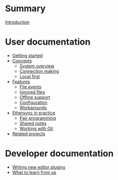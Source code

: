 <!--
SPDX-FileCopyrightText: 2024 blinry <mail@blinry.org>
SPDX-FileCopyrightText: 2024 zormit <nt4u@kpvn.de>

SPDX-License-Identifier: CC-BY-SA-4.0
-->

# Summary

[Introduction](introduction.md)

# User documentation

- [Getting started](getting-started.md)
- [Concepts](concepts.md)
    - [System overview](system-overview.md)
    - [Connection making](connection-making.md)
    - [Local first](local-first.md)
- [Features](features.md)
    - [File events](file-events.md)
    - [Ignored files](ignored-files.md)
    - [Offline support](offline-support.md)
    - [Configuration](configuration.md)
    - [Workarounds](workarounds.md)
- [Ethersync in practice](in-practice.md)
    - [Pair programming](pair-programming.md)
    - [Shared notes](shared-notes.md)
    - [Working with Git](git-integration.md)
- [Related projects](related-projects.md)

# Developer documentation

- [Writing new editor plugins](editor-plugin-dev-guide.md)
- [What to learn from us](learn-from-us.md)

